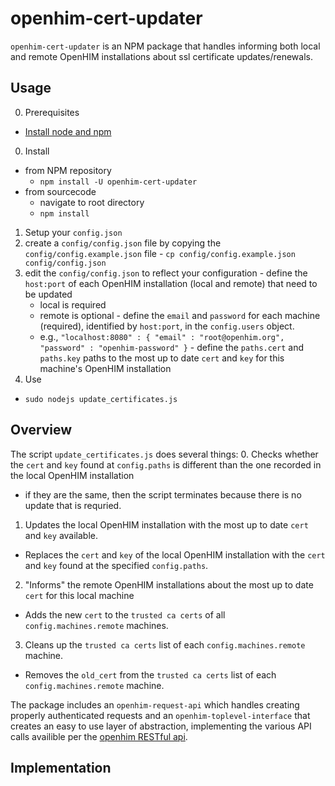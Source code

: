 # openhim-cert-updater
`openhim-cert-updater` is an NPM package that handles informing both local and remote OpenHIM installations about ssl certificate updates/renewals.

## Usage

00. Prerequisites  
  - [Install node and npm](http://letmegooglethatforyou.com/?q=how+to+install+node+and+npm) 
0. Install
  - from NPM repository 
    - `npm install -U openhim-cert-updater`
  - from sourcecode
    - navigate to root directory
    - `npm install`
1. Setup your `config.json`
  0. create a `config/config.json` file by copying the `config/config.example.json` file 
    - `cp config/config.example.json config/config.json`
  1. edit the `config/config.json` to reflect your configuration
    - define the `host:port` of each OpenHIM installation (local and remote) that need to be updated
        - local is required
        - remote is optional
    - define the `email` and `password` for each machine (required), identified by `host:port`, in the `config.users` object. 
        - e.g., `"localhost:8080" : { "email" : "root@openhim.org",  "password" : "openhim-password" }`
    - define the `paths.cert` and `paths.key` paths to the most up to date `cert` and `key` for this machine's OpenHIM installation
2. Use
  - `sudo nodejs update_certificates.js`

## Overview

The script `update_certificates.js` does several things:
0. Checks whether the `cert` and `key` found at `config.paths` is different than the one recorded in the local OpenHIM installation 
  - if they are the same, then the script terminates because there is no update that is requried.
1. Updates the local OpenHIM installation with the most up to date `cert` and `key` available.   
  - Replaces the `cert` and `key` of the local OpenHIM installation with the `cert` and `key` found at the specified `config.paths`. 
2. "Informs" the remote OpenHIM installations about the most up to date `cert` for this local machine
  - Adds the new `cert` to the `trusted ca certs` of all `config.machines.remote` machines.
3. Cleans up the `trusted ca certs` list of each `config.machines.remote` machine.
  - Removes the `old_cert` from the `trusted ca certs` list of each `config.machines.remote` machine.

The package includes an `openhim-request-api` which handles creating properly authenticated requests and an `openhim-toplevel-interface` that creates an easy to use layer of abstraction, implementing the various API calls availible per the [openhim RESTful api](http://openhim.readthedocs.io/en/latest/dev-guide/api-ref.html).


## Implementation
